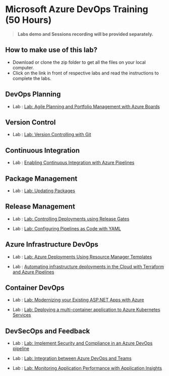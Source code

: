 # Microsoft Azure DevOps Training (50 Hours)

> **Labs demo and Sessions recording will be provided separately.**


## How to make use of this lab?

- Download or clone the zip folder to get all the files on your local computer.
- Click on the link in front of respective labs and read the instructions to complete the labs.

## DevOps Planning
- Lab : [Lab: Agile Planning and Portfolio Management with Azure Boards](https://github.com/azuredevopspro/empire-data-az-devops-labs/blob/main/Instructions/Labs/AZ400_M01_Agile_Planning_and_Portfolio_Management_with_Azure_Boards.md)



## Version Control
- Lab : [Lab: Version Controlling with Git](https://github.com/azuredevopspro/empire-data-az-devops-labs/blob/main/Instructions/Labs/AZ400_M02_Version_Controlling_with_Git_in_Azure_Repos.md)

## Continuous Integration
- Lab : [Enabling Continuous Integration with Azure Pipelines](https://github.com/azuredevopspro/empire-data-az-devops-labs/blob/main/Instructions/Labs/AZ400_M06_Enabling_Continuous_Integration_with_Azure_Pipelines.md)


## Package Management
- Lab : [Lab: Updating Packages](https://github.com/azuredevopspro/empire-data-az-devops-labs/blob/main/Instructions/Labs/AZ400_M09_Package_Management_with_Azure_Artifacts.md)

## Release Management
- Lab : [Lab: Controlling Deployments using Release Gates](https://github.com/azuredevopspro/empire-data-az-devops-labs/blob/main/Instructions/Labs/AZ400_M10_Controlling_Deployments_using_Release_Gates.md)

- Lab : [Lab: Configuring Pipelines as Code with YAML](https://github.com/azuredevopspro/empire-data-az-devops-labs/blob/main/Instructions/Labs/AZ400_M11_Configuring_Pipelines_as_Code_with_YAML.md)

## Azure Infrastructure DevOps
- Lab : [Lab: Azure Deployments Using Resource Manager Templates](https://github.com/azuredevopspro/empire-data-az-devops-labs/blob/main/Instructions/Labs/AZ400_M13_Azure_Deployments_Using_Resource_Manager_Templates.md)

- Lab : [Automating infrastructure deployments in the Cloud with Terraform and Azure Pipelines](https://github.com/azuredevopspro/empire-data-az-devops-labs/blob/main/Instructions/Labs/AZ400_M14_Automating_infrastructure_deployments_in_the_Cloud_with_Terraform.md)

## Container DevOps
- Lab : [Lab: Modernizing your Existing ASP.NET Apps with Azure](https://github.com/azuredevopspro/empire-data-az-devops-labs/blob/main/Instructions/Labs/AZ400_M15_Modernizing_your_Existing_ASP.NET_Apps_with_Azure.md)

- Lab : [Lab: Deploying a multi-container application to Azure Kubernetes Services](https://github.com/azuredevopspro/empire-data-az-devops-labs/blob/main/Instructions/Labs/AZ400_M16_Deploying_multi-container_application_to_Azure_Kubernetes_Services.md)

## DevSecOps and Feedback
- Lab : [Lab: Implement Security and Compliance in an Azure DevOps pipeline](https://github.com/azuredevopspro/empire-data-az-devops-labs/blob/main/Instructions/Labs/AZ400_M19_Implement_Security_and_Compliance_in_an_Azure_DevOps_pipeline.md)
- Lab : [Lab: Integration between Azure DevOps and Teams](https://github.com/azuredevopspro/empire-data-az-devops-labs/blob/main/Instructions/Labs/AZ400_M18_Integration_between_Azure_DevOps_and_Teams.md)

- Lab : [Lab: Monitoring Application Performance with Application Insights](https://github.com/azuredevopspro/empire-data-az-devops-labs/blob/main/Instructions/Labs/AZ400_M17_Monitoring_Application_Performance_with_Application_Insights.md)